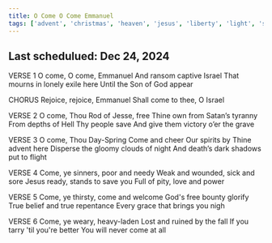 ```yaml
---
title: O Come O Come Emmanuel
tags: ['advent', 'christmas', 'heaven', 'jesus', 'liberty', 'light', 'salvation', 'seasonal', 'the-light', 'victory']
---
```


## Last schedulued: Dec 24, 2024          

VERSE 1
O come, O come, Emmanuel
And ransom captive Israel
That mourns in lonely exile here
Until the Son of God appear

CHORUS
Rejoice, rejoice, Emmanuel
Shall come to thee, O Israel

VERSE 2
O come, Thou Rod of Jesse, free
Thine own from Satan’s tyranny
From depths of Hell Thy people save
And give them victory o’er the grave

VERSE 3
O come, Thou Day-Spring
Come and cheer
Our spirits by Thine advent here
Disperse the gloomy clouds of night
And death’s dark shadows put to flight

VERSE 4
Come, ye sinners, poor and needy
Weak and wounded, sick and sore
Jesus ready, stands to save you
Full of pity, love and power

VERSE 5
Come, ye thirsty, come and welcome
God's free bounty glorify
True belief and true repentance
Every grace that brings you nigh

VERSE 6
Come, ye weary, heavy-laden
Lost and ruined by the fall
If you tarry 'til you're better
You will never come at all
